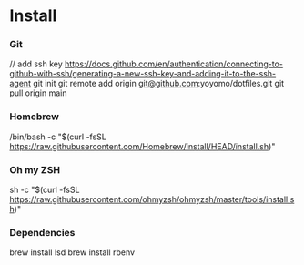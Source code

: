 # Install

### Git
// add ssh key https://docs.github.com/en/authentication/connecting-to-github-with-ssh/generating-a-new-ssh-key-and-adding-it-to-the-ssh-agent
git init
git remote add origin git@github.com:yoyomo/dotfiles.git
git pull origin main

### Homebrew
/bin/bash -c "$(curl -fsSL https://raw.githubusercontent.com/Homebrew/install/HEAD/install.sh)"

### Oh my ZSH
sh -c "$(curl -fsSL https://raw.githubusercontent.com/ohmyzsh/ohmyzsh/master/tools/install.sh)"

### Dependencies
brew install lsd
brew install rbenv